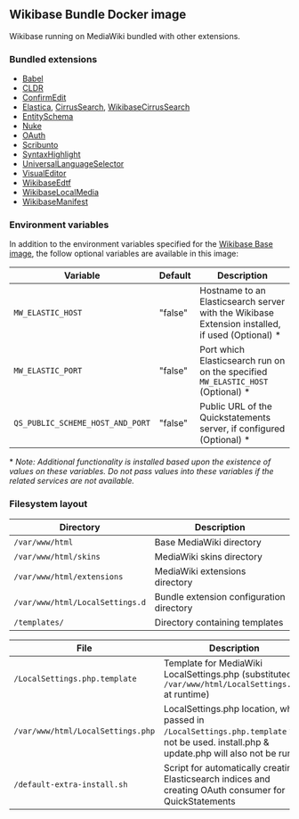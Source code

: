 ## Wikibase Bundle Docker image

Wikibase running on MediaWiki bundled with other extensions.

### Bundled extensions

- [Babel](https://www.mediawiki.org/wiki/Extension:Babel)
- [CLDR](https://www.mediawiki.org/wiki/Extension:CLDR)
- [ConfirmEdit](https://www.mediawiki.org/wiki/Extension:ConfirmEdit)
- [Elastica](https://www.mediawiki.org/wiki/Extension:Elastica), [CirrusSearch](https://www.mediawiki.org/wiki/Extension:CirrusSearch), [WikibaseCirrusSearch](https://www.mediawiki.org/wiki/Extension:WikibaseCirrusSearch)
- [EntitySchema](https://www.mediawiki.org/wiki/Extension:EntitySchema)
- [Nuke](https://www.mediawiki.org/wiki/Extension:Nuke)
- [OAuth](https://www.mediawiki.org/wiki/Extension:OAuth)
- [Scribunto](https://www.mediawiki.org/wiki/Extension:Scribunto)
- [SyntaxHighlight](https://www.mediawiki.org/wiki/Extension:SyntaxHighlight)
- [UniversalLanguageSelector](https://www.mediawiki.org/wiki/Extension:UniversalLanguageSelector)
- [VisualEditor](https://www.mediawiki.org/wiki/Extension:VisualEditor)
- [WikibaseEdtf](https://github.com/ProfessionalWiki/WikibaseEdtf)
- [WikibaseLocalMedia](https://github.com/ProfessionalWiki/WikibaseLocalMedia)
- [WikibaseManifest](https://www.mediawiki.org/wiki/Extension:WikibaseManifest)

### Environment variables

In addition to the environment variables specified for the [Wikibase Base image](../Wikibase/README.md), the follow optional variables are available in this image:

| Variable | Default | Description |
| --- | --- | --- |
| `MW_ELASTIC_HOST` | "false" | Hostname to an Elasticsearch server with the Wikibase Extension installed, if used (Optional) *|
| `MW_ELASTIC_PORT` | "false" | Port which Elasticsearch run on on the specified `MW_ELASTIC_HOST` (Optional) * |
| `QS_PUBLIC_SCHEME_HOST_AND_PORT` | "false" | Public URL of the Quickstatements server, if configured (Optional) * |

\* *Note: Additional functionality is installed based upon the existence of values on these variables. Do not pass values into these variables if the related services are not available.*

### Filesystem layout

| Directory                       | Description                              |
| ------------------------------- | ---------------------------------------- |
| `/var/www/html`                 | Base MediaWiki directory                 |
| `/var/www/html/skins`           | MediaWiki skins directory                |
| `/var/www/html/extensions`      | MediaWiki extensions directory           |
| `/var/www/html/LocalSettings.d` | Bundle extension configuration directory |
| `/templates/`                   | Directory containing templates           |

| File | Description |
| --- | --- |
| `/LocalSettings.php.template` | Template for MediaWiki LocalSettings.php (substituted to `/var/www/html/LocalSettings.php` at runtime) |
| `/var/www/html/LocalSettings.php` | LocalSettings.php location, when passed in `/LocalSettings.php.template` will not be used. install.php & update.php will also not be run. |
| `/default-extra-install.sh` | Script for automatically creating Elasticsearch indices and creating OAuth consumer for QuickStatements |
